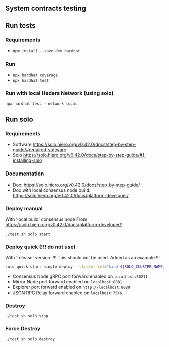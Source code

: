 ## System contracts testing

## Run tests

### Requirements
- `npm install --save-dev hardhat`

### Run
- `npx hardhat coverage`
- `npx hardhat test`

### Run with local Hedera Network (using solo)
`npx hardhat test --network local`

## Run solo

### Requirements
- Software https://solo.hiero.org/v0.42.0/docs/step-by-step-guide/#required-software
- Solo https://solo.hiero.org/v0.42.0/docs/step-by-step-guide/#1-installing-solo

### Documentation
- Doc: https://solo.hiero.org/v0.42.0/docs/step-by-step-guide/
- Doc with local consensus node build: https://solo.hiero.org/v0.42.0/docs/platform-developer/

### Deploy manual 
With 'local build' consensus node From https://solo.hiero.org/v0.42.0/docs/platform-developer/)

`./test.sh solo start`

### Deploy quick (!!! do not use)
With 'release' version. !!! This should not be used. Added as an example !!!

```bash
solo quick-start single deploy --cluster-ref="kind-${SOLO_CLUSTER_NAME}" --cluster-setup-namespace="${SOLO_CLUSTER_SETUP_NAMESPACE}" --deployment="${SOLO_DEPLOYMENT}" --namespace="${SOLO_NAMESPACE}"
```
- Consensus Node gRPC port forward enabled on `localhost:50211`
- Mirror Node port forward enabled on `localhost:8081`
- Explorer port forward enabled on `http://localhost:8080`
- JSON RPC Relay forward enabled on `localhost:7546`

### Destroy
`./test.sh solo stop`

### Force Destroy
`./test.sh solo destroy`